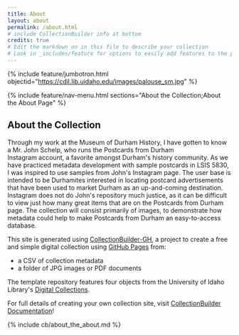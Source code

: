 ```yaml
---
title: About
layout: about
permalink: /about.html
# include CollectionBuilder info at bottom
credits: true
# Edit the markdown on in this file to describe your collection
# Look in _includes/feature for options to easily add features to the page
---
```


{% include feature/jumbotron.html objectid="https://cdil.lib.uidaho.edu/images/palouse_sm.jpg" %}

{% include feature/nav-menu.html sections="About the Collection;About the About Page" %}

## About the Collection

Through my work at the Museum of Durham History, I have gotten to know a Mr. John Schelp, who runs the Postcards from Durham Instagram account, a favorite amongst Durham's history community. As we have practiced metadata development with sample postcards in LSIS 5830, I was inspired to use samples from John's Instagram page. The user base is intended to be Durhamites interested in locating postcard advertisements that have been used to market Durham as an up-and-coming destination. Instagram does not do John's repository much justice, as it can be difficult to view just how many great items that are on the Postcards from Durham page. The collection will consist primarily of images, to demonstrate how metadata could help to make Postcards from Durham an easy-to-access database. 



This site is generated using [CollectionBuilder-GH](https://collectionbuilding.github.io/gh/), a project to create a free and simple digital collection using [GitHub Pages](https://pages.github.com/) from: 

- a CSV of collection metadata
- a folder of JPG images or PDF documents

The template repository features four objects from the University of Idaho Library's [Digital Collections](https://www.lib.uidaho.edu/digital). 

For full details of creating your own collection site, visit [CollectionBuilder Documentation](https://collectionbuilder.github.io/cb-docs/)!

<!-- IMPORTANT!!! DELETE this comment and the include below when you are finished editing this page for your collection. The include below introduces about page features. They will show up on your collection's about page until you delete it.  -->
{% include cb/about_the_about.md %} 

